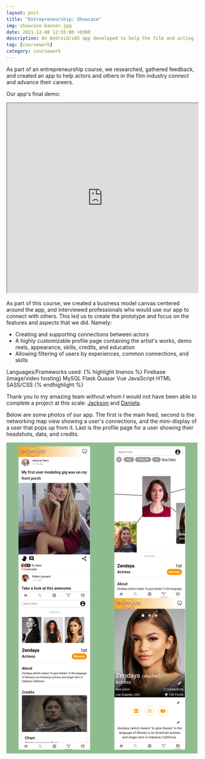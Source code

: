 ```yaml
---
layout: post
title: "Entrepreneurship: Showcase"
img: showcase-banner.jpg
date: 2021-12-08 12:55:00 +0300
description: An Android/iOS app developed to help the film and acting industry connect.
tag: [coursework]
category: coursework
---
```


As part of an entrepreneurship course, we researched, gathered feedback, and created an app to help actors and others in the film industry connect and advance their careers.

Our app's final demo:

<iframe src="https://drive.google.com/file/d/1HtghQ2-dSubCf8wYGF21X2PGnAontXrk/preview" <iframe style="width:100%;height:500px" allow="autoplay"></iframe>

As part of this course, we created a business model canvas centered around the app, and interviewed professionals who would use our app to connect with others. This led us to create the prototype and focus on the features and aspects that we did. Namely:
 - Creating and supporting connections between actors
 - A highly customizable profile page containing the artist's works, demo reels, appearance, skills, credits, and education
 - Allowing filtering of users by experiences, common connections, and skills


Languages/Frameworks used:
{% highlight linenos %}
Firebase (image/video hosting)
MySQL
Flask
Quasar
Vue
JavaScript
HTML
SASS/CSS
{% endhighlight %}

Thank you to my amazing team without whom I would not have been able to complete a project at this scale: [Jackson][jackson] and [Daniela][daniela].

Below are some photos of our app. The first is the main feed, second is the networking map view showing a user's connections, and the mini-display of a user that pops up from it. Last is the profile page for a user showing their headshots, data, and credits.
<div style="display: flex;flex-direction: row;justify-content: space-around; background-color: darkseagreen; flex-wrap: wrap; padding: 10px 0">
<img src="../assets/img/showcase-main-feed.png" alt="Main feed" style="max-height:400px" /> <img src="../assets/img/showcase-networking-map.png" alt="Networking map" style="max-height:400px" /> <img src="../assets/img/showcase-networking-map-drawer.png" alt="Networking map drawer" style="max-height:400px" /> <img src="../assets/img/showcase-profile.png" alt="User's profile page" style="max-height:400px" /></div>


[jackson]: https://jtrcode.github.io/
[daniela]: https://www.linkedin.com/in/daniela-venturo-esaine/